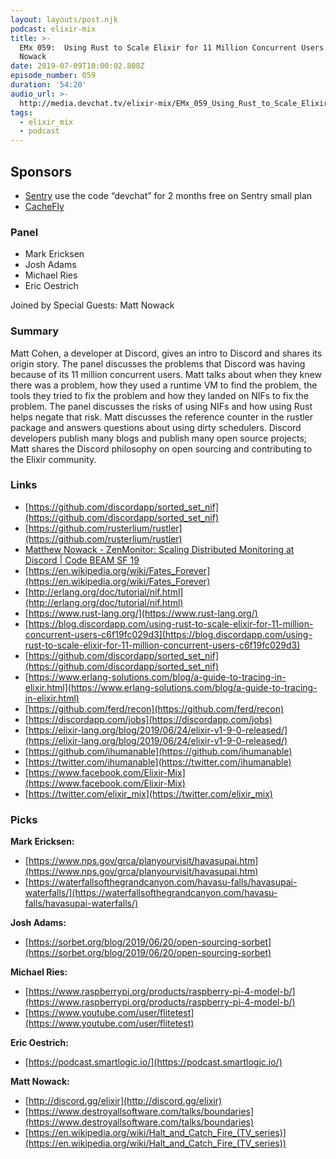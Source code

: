 ```yaml
---
layout: layouts/post.njk
podcast: elixir-mix
title: >-
  EMx 059:  Using Rust to Scale Elixir for 11 Million Concurrent Users with Matt
  Nowack
date: 2019-07-09T10:00:02.808Z
episode_number: 059
duration: '54:20'
audio_url: >-
  http://media.devchat.tv/elixir-mix/EMx_059_Using_Rust_to_Scale_Elixir_for_11_Million_Concurrent_Users_with_Matt_Nowack.mp3
tags:
  - elixir_mix
  - podcast
---
```

## **Sponsors**



*   [Sentry](http://sentry.io/) use the code “devchat” for 2 months free on Sentry small plan
*   [CacheFly](https://www.cachefly.com/)


### **Panel**



*   Mark Ericksen
*   Josh Adams
*   Michael Ries
*   Eric Oestrich

Joined by Special Guests: Matt Nowack


### **Summary**

Matt Cohen, a developer at Discord, gives an intro to Discord and shares its origin story. The panel discusses the problems that Discord was having because of its 11 million concurrent users. Matt talks about when they knew there was a problem, how they used a runtime VM to find the problem, the tools they tried to fix the problem and how they landed on NIFs to fix the problem. The panel discusses the risks of using NIFs and how using Rust helps negate that risk. Matt discusses the reference counter in the rustler package and answers questions about using dirty schedulers. Discord developers publish many blogs and publish many open source projects; Matt shares the Discord philosophy on open sourcing and contributing to the Elixir community. 


### **Links**



*   [https://github.com/discordapp/sorted_set_nif](https://github.com/discordapp/sorted_set_nif)
*   [https://github.com/rusterlium/rustler](https://github.com/rusterlium/rustler)
*   [Matthew Nowack - ZenMonitor: Scaling Distributed Monitoring at Discord | Code BEAM SF 19](https://youtu.be/P89N1YJBjpA)
*   [https://en.wikipedia.org/wiki/Fates_Forever](https://en.wikipedia.org/wiki/Fates_Forever) 
*   [http://erlang.org/doc/tutorial/nif.html](http://erlang.org/doc/tutorial/nif.html) 
*   [https://www.rust-lang.org/](https://www.rust-lang.org/) 
*   [https://blog.discordapp.com/using-rust-to-scale-elixir-for-11-million-concurrent-users-c6f19fc029d3](https://blog.discordapp.com/using-rust-to-scale-elixir-for-11-million-concurrent-users-c6f19fc029d3) 
*   [https://github.com/discordapp/sorted_set_nif](https://github.com/discordapp/sorted_set_nif) 
*   [https://www.erlang-solutions.com/blog/a-guide-to-tracing-in-elixir.html](https://www.erlang-solutions.com/blog/a-guide-to-tracing-in-elixir.html) 
*   [https://github.com/ferd/recon](https://github.com/ferd/recon) 
*   [https://discordapp.com/jobs](https://discordapp.com/jobs) 
*   [https://elixir-lang.org/blog/2019/06/24/elixir-v1-9-0-released/](https://elixir-lang.org/blog/2019/06/24/elixir-v1-9-0-released/) 
*   [https://github.com/ihumanable](https://github.com/ihumanable)
*   [https://twitter.com/ihumanable](https://twitter.com/ihumanable)
*   [https://www.facebook.com/Elixir-Mix](https://www.facebook.com/Elixir-Mix) 
*   [https://twitter.com/elixir_mix](https://twitter.com/elixir_mix)


### **Picks**

**Mark Ericksen:**



*   [https://www.nps.gov/grca/planyourvisit/havasupai.htm](https://www.nps.gov/grca/planyourvisit/havasupai.htm) 
*   [https://waterfallsofthegrandcanyon.com/havasu-falls/havasupai-waterfalls/](https://waterfallsofthegrandcanyon.com/havasu-falls/havasupai-waterfalls/) 

**Josh Adams:**



*   [https://sorbet.org/blog/2019/06/20/open-sourcing-sorbet](https://sorbet.org/blog/2019/06/20/open-sourcing-sorbet)

**Michael Ries:**



*   [https://www.raspberrypi.org/products/raspberry-pi-4-model-b/](https://www.raspberrypi.org/products/raspberry-pi-4-model-b/) 
*   [https://www.youtube.com/user/flitetest](https://www.youtube.com/user/flitetest) 

**Eric Oestrich:**



*   [https://podcast.smartlogic.io/](https://podcast.smartlogic.io/) 

**Matt Nowack:**



*   [http://discord.gg/elixir](http://discord.gg/elixir) 
*   [https://www.destroyallsoftware.com/talks/boundaries](https://www.destroyallsoftware.com/talks/boundaries) 
*   [https://en.wikipedia.org/wiki/Halt_and_Catch_Fire_(TV_series)](https://en.wikipedia.org/wiki/Halt_and_Catch_Fire_(TV_series)) 
